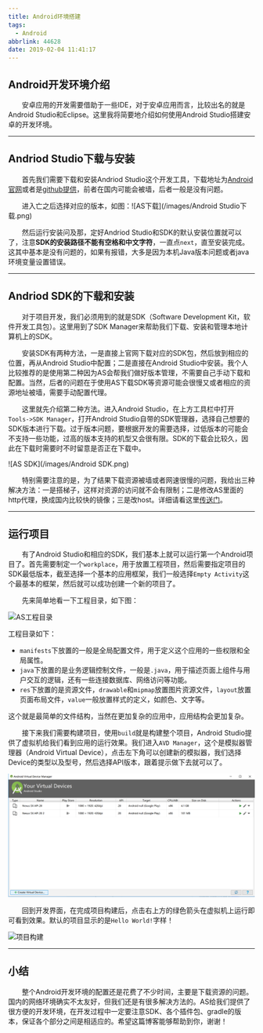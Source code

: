 ```yaml
---
title: Android环境搭建
tags:
  - Android
abbrlink: 44628
date: 2019-02-04 11:41:17
---
```


## Android开发环境介绍

&emsp;&emsp;安卓应用的开发需要借助于一些IDE，对于安卓应用而言，比较出名的就是Android Studio和Eclipse。这里我将简要地介绍如何使用Android Studio搭建安卓的开发环境。

<!-- more -->

---

## Andriod Studio下载与安装

&emsp;&emsp;首先我们需要下载和安装Andriod Studio这个开发工具，下载地址为[Android官网](https://developer.android.com)或者是[github提供](https://github.com/inferjay/AndroidDevTools#sdk-tools)，前者在国内可能会被墙，后者一般是没有问题。

&emsp;&emsp;进入亡之后选择对应的版本，如图：![AS下载](/images/Android Studio下载.png)

&emsp;&emsp;然后运行安装问及那，定好Andriod Studio和SDK的默认安装位置就可以了，注意**SDK的安装路径不能有空格和中文字符**，一直点`next`，直至安装完成。这其中基本是没有问题的，如果有报错，大多是因为本机Java版本问题或者java环境变量设置错误。

---

## Andriod SDK的下载和安装

&emsp;&emsp;对于项目开发，我们必须用到的就是SDK（Software Development Kit，软件开发工具包）。这里用到了SDK Manager来帮助我们下载、安装和管理本地计算机上的SDK。

&emsp;&emsp;安装SDK有两种方法，一是直接上官网下载对应的SDK包，然后放到相应的位置，再从Android Studio中配置；二是直接在Android Studio中安装。我个人比较推荐的是使用第二种因为AS会帮我们做好版本管理，不需要自己手动下载和配置。当然，后者的问题在于使用AS下载SDK等资源可能会很慢又或者相应的资源地址被墙，需要手动配置代理。

&emsp;&emsp;这里就先介绍第二种方法。进入Android Studio，在上方工具栏中打开`Tools->SDK Manager`，打开Android Studio自带的SDK管理器，选择自己想要的SDK版本进行下载。过于版本问题，要根据开发的需要选择，过低版本的可能会不支持一些功能，过高的版本支持的机型又会很有限。SDK的下载会比较久，因此在下载时需要时不时留意是否正在下载中。

![AS SDK](/images/Android SDK.png)

&emsp;&emsp;特别需要注意的是，为了结果下载资源被墙或者网速很慢的问题，我给出三种解决方法：一是搭梯子，这样对资源的访问就不会有限制；二是修改AS里面的http代理，换成国内比较快的镜像；三是改host。详细请看这里[传送门](http://leungyukshing.cn/archives/Android%20Studio%E7%BD%91%E7%BB%9C%E9%97%AE%E9%A2%98.html)。

---

## 运行项目

&emsp;&emsp;有了Android Studio和相应的SDK，我们基本上就可以运行第一个Android项目了。首先需要制定一个`workplace`，用于放置工程项目，然后需要指定项目的SDK最低版本，截至选择一个基本的应用框架，我们一般选择`Empty Activity`这个最基本的框架，然后就可以成功创建一个新的项目了。

&emsp;&emsp;先来简单地看一下工程目录，如下图：

![AS工程目录](/images/AS工程目录.png)

工程目录如下：

+ `manifests`下放置的一般是全局配置文件，用于定义这个应用的一些权限和全局属性。
+ `java`下放置的是业务逻辑控制文件，一般是`.java`，用于描述页面上组件与用户交互的逻辑，还有一些连接数据库、网络访问等功能。
+ `res`下放置的是资源文件，`drawable`和`mipmap`放置图片资源文件，`layout`放置页面布局文件，`value`一般放置样式的定义，如颜色、文字等。

这个就是最简单的文件结构，当然在更加复杂的应用中，应用结构会更加复杂。

&emsp;&emsp;接下来我们需要构建项目，使用`build`就是构建整个项目，Android Studio提供了虚拟机给我们看到应用的运行效果。我们进入`AVD Manager`，这个是模拟器管理器（Android Virtual Device），点击左下角可以创建新的模拟器，我们选择Device的类型以及型号，然后选择API版本，跟着提示做下去就可以了。

![AVD Manager](/images/AVD.png)

&emsp;&emsp;回到开发界面，在完成项目构建后，点击右上方的绿色箭头在虚拟机上运行即可看到效果。默认的项目显示的是`Hello World!`字样！

![项目构建](/images/项目运行.png)

---

## 小结

&emsp;&emsp;整个Android开发环境的配置还是花费了不少时间，主要是下载资源的问题。国内的网络环境确实不太友好，但我们还是有很多解决方法的。AS给我们提供了很方便的开发环境，在开发过程中一定要注意SDK、各个插件包、gradle的版本，保证各个部分之间是相适应的。希望这篇博客能够帮助到你，谢谢！